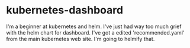 # kubernetes-dashboard
I'm a beginner at kubernetes and helm.  I've just had way too much grief with the helm chart for dashboard.  I've got a edited 'recommended.yaml' from the main kubernetes web site.  I'm going to helmify that.
